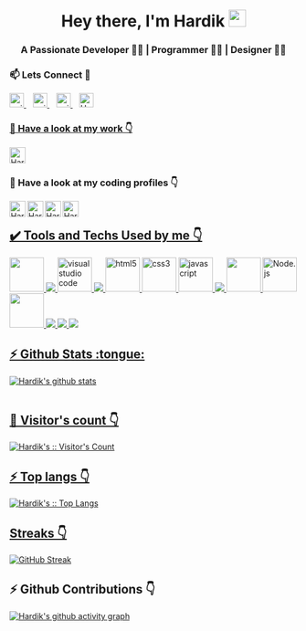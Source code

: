 <!-- ### Hi there 👋 -->
<h1 align="center">Hey there, I'm Hardik <img src="./gif/Hi.gif" height="30px" width="30px"></h1>
<h3 align="center">A Passionate Developer 👨‍💻 | Programmer 👨‍💻 | Designer 👨‍🎨</h3>
<!-- <img src = "./pngs/Banner.png" style="max-width:100%;"/> -->
<h3>📫 Lets Connect 🤝</h3>
<a href="https://www.linkedin.com/in/harryy0112/">
  <img alt="guilyx's LinkdeIN" width="25px" src="https://user-images.githubusercontent.com/57393186/151711211-5c29f763-d28a-4b7a-a741-1f8c0dd2fe0e.png" />
</a>&nbsp;&nbsp;
<a href="https://www.instagram.com/x.hardik.xx/">
  <img alt="guilyx's Instagram" width="25px" src="https://user-images.githubusercontent.com/57393186/151711168-f5cc60d2-c486-46f1-bc23-c740b719d80d.png" />
</a>&nbsp;&nbsp;
<a href="https://www.facebook.com/harryy0112/">
  <img alt="guilyx's Instagram" width="25px" src="https://user-images.githubusercontent.com/57393186/151711101-1edfbc64-ca2f-456d-aa22-b96e2abb1246.png" />
</a>&nbsp;&nbsp;
 <a href="https://twitter.com/ItsHardikkA">
  <img alt="Hardik's Twitter" width="25px" src="https://user-images.githubusercontent.com/60147732/151752017-e83f8422-77ce-447a-a51f-74d676e22c17.png" />

<!-- [![Gmail Badge](https://img.shields.io/badge/-agarwalhardik562@gmail.com-c14438?style=flat-square&logo=Gmail&logoColor=white&link=mailto:agarwalhardik562@gmail.com)](mailto:agarwalhardik562@gmail.com) -->


<h3>🔭 Have a look at my work 👇</h3>
<a href="https://github.com/harryy0112">
  <img alt="Hardik's Github" width="28px" src="./pngs/github.png" />
</a>

<h3>🌱 Have a look at my coding profiles 👇</h3>
<a href="https://www.hackerrank.com/harryy_0112">
  <img align="left" alt="Hardik's Hackerrank" width="28px" src="./svgs/hackerrank.svg" />
</a>
<a href="https://www.codechef.com/users/harryy_0112">
  <img align="left" alt="Hardik's Codechef" width="28px" src="./pngs/codechef.png" />
</a>
<a href="https://codeforces.com/profile/Arcturus">
  <img align="left" alt="Hardik's Codeforces" width="28px" src="./pngs/codeforces.png" />
</a>
<a href="https://leetcode.com/harryy_0112/">
  <img align="left" alt="Hardik's Leetcode" width="28px" src="./pngs/leetCode.png" />
<br/>

<h2> ✔️ Tools and Techs Used by me 👇</h2>
<img src = "https://img.icons8.com/color/2x/c-plus-plus-logo.png" width="60px"/>
<img src="https://img.icons8.com/color/64/000000/python--v1.png"/>
<img alt="visual studio code" width="60px" src="https://img.icons8.com/fluent/240/000000/visual-studio-code-2019.png" />
<img src="https://img.icons8.com/color/64/000000/git.png"/>
<img alt="html5" width="60px" src="https://img.icons8.com/color/240/000000/html-5.png">
<img alt="css3" width="60px" src="https://img.icons8.com/color/240/000000/css3.png">
<img alt="javascript" width="60px" src="https://img.icons8.com/color/240/000000/javascript.png" />
<img src="https://img.icons8.com/color/64/000000/typescript.png"/>
<img src = "https://img.icons8.com/plasticine/2x/react.png" width="60px"/>
<img alt="Node.js" width="60px" src="https://img.icons8.com/color/240/000000/nodejs.png">
<img src = "https://img.icons8.com/color/2x/mongodb.png" width="60px"/>
<img src="https://img.icons8.com/color/64/000000/firebase.png"/>
<img src="https://img.icons8.com/color/64/000000/amazon-web-services.png"/>
<img src="https://img.icons8.com/color/64/000000/google-cloud.png"/>

<br/>
  
<h2>⚡ Github Stats :tongue:</h2>

<a href="https://github.com/harryy0112">
 <img align="center" src="https://github-readme-stats.vercel.app/api?username=harryy0112&show_icons=true&theme=nord&line_height=27" alt="Hardik's github stats"/>
<br/>
<br/>

<h2>👯 Visitor's count 👇</h2>

<p><img src="https://profile-counter.glitch.me/harryy0112/count.svg" alt="Hardik's :: Visitor's Count" /></p>

<h2>⚡ Top langs 👇</h2>

<p><img src="https://github-readme-stats.vercel.app/api/top-langs/?username=harryy0112&langs_count=10&theme=nord&layout=compact" alt="Hardik's :: Top Langs" /></p>

<h2> Streaks 👇</h2>

[![GitHub Streak](https://streak-stats.demolab.com/?user=harryy0112&theme=radical)](https://git.io/streak-stats)

<h2>⚡ Github Contributions 👇</h2>

[![Hardik's github activity graph](https://activity-graph.herokuapp.com/graph?username=harryy0112&theme=nord)](https://git.io/Harry-dotc)

<!--
**harryy0112/harryy0112** is a ✨ _special_ ✨ repository because its `README.md` (this file) appears on your GitHub profile.

Here are some ideas to get you started:

- 🔭 I’m currently working on ...
- 🌱 I’m currently learning ...
- 👯 I’m looking to collaborate on ...
- 🤔 I’m looking for help with ...
- 💬 Ask me about ...
- 📫 How to reach me: ...
- 😄 Pronouns: ...
- ⚡ Fun fact: ...
  -->

